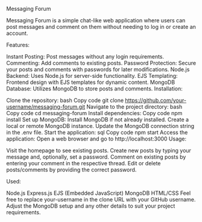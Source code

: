 Messaging Forum

Messaging Forum is a simple chat-like web application where users can post messages and comment on them without needing to log in or create an account.

Features:

Instant Posting: Post messages without any login requirements.
Commenting: Add comments to existing posts.
Password Protection: Secure your posts and comments with passwords for later modifications.
Node.js Backend: Uses Node.js for server-side functionality.
EJS Templating: Frontend design with EJS templates for dynamic content.
MongoDB Database: Utilizes MongoDB to store posts and comments.
Installation:

Clone the repository:
bash
Copy code
git clone https://github.com/your-username/messaging-forum.git
Navigate to the project directory:
bash
Copy code
cd messaging-forum
Install dependencies:
Copy code
npm install
Set up MongoDB:
Install MongoDB if not already installed.
Create a local or remote MongoDB instance.
Update the MongoDB connection string in the .env file.
Start the application:
sql
Copy code
npm start
Access the application:
Open a web browser and go to http://localhost:3000
Usage:

Visit the homepage to see existing posts.
Create new posts by typing your message and, optionally, set a password.
Comment on existing posts by entering your comment in the respective thread.
Edit or delete posts/comments by providing the correct password.

Used:

Node.js
Express.js
EJS (Embedded JavaScript)
MongoDB
HTML/CSS
Feel free to replace your-username in the clone URL with your GitHub username. Adjust the MongoDB setup and any other details to suit your project requirements.
